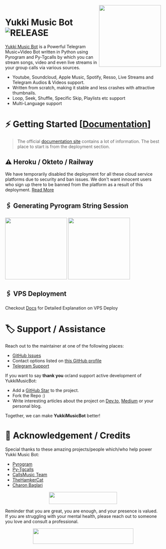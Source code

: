 <img src="https://telegra.ph/file/c0e014ff34f34d1056627.png" align="right" width="200" height="200"/>

# Yukki Music Bot <img src="https://img.shields.io/github/v/release/TeamYukki/YukkiMusicBot?color=black&logo=github&logoColor=black&style=social" alt="RELEASE">

[Yukki Music Bot](https://github.com/TeamYukki/YukkiMusicBot) is a Powerful Telegram Music+Video Bot written in Python using Pyrogram and Py-Tgcalls by which you can stream songs, video and even live streams in your group calls via various sources.

* Youtube, Soundcloud, Apple Music, Spotify, Resso, Live Streams and Telegram Audios & Videos support.
* Written from scratch, making it stable and less crashes with attractive thumbnails.
* Loop, Seek, Shuffle, Specific Skip, Playlists etc support
* Multi-Language support


# ⚡️ Getting Started [[Documentation](https://notreallyshikhar.gitbook.io/yukkimusicbot/)]

> The official [documentation site](https://notreallyshikhar.gitbook.io/yukkimusicbot/) contains a lot of information. The best place to start is from the deployment section.

## ⚠️ Heroku / Okteto / Railway

We have temporarily disabled the deployment for  all these cloud service platforms due to security and ban issues. We don't want innocent users who sign up there to be banned from the platform as a result of this deployment. [Read More](https://t.me/TheYukki/2541)

## 🖇 Generating Pyrogram String Session

<p>
<a href="https://replit.com/@NotReallyShikhar/Yukki-Music-String-Gen"><img src="https://img.shields.io/badge/Generate%20On%20Repl-blueviolet?style=for-the-badge&logo=appveyor" width="200""/></a>
<a href="https://t.me/YukkiStringBot"><img src="https://img.shields.io/badge/TG%20String%20Gen%20Bot-blueviolet?style=for-the-badge&logo=appveyor" width="200""/></a>
</p>

## 🖇 VPS Deployment

Checkout [Docs](https://notreallyshikhar.gitbook.io/yukkimusicbot/deployment/local-hosting-or-vps) for Detailed Explanation on VPS Deploy


# 🏷 Support / Assistance

Reach out to the maintainer at one of the following places:

- [GitHub Issues](https://github.com/TeamYukki/yukkimusicbot/issues/new?assignees=&labels=question&template=SUPPORT_QUESTION.md&title=support%3A+)
- Contact options listed on [this GitHub profile](https://github.com/TeamYukki)
- [Telegram Support](https://t.me/YukkiSupport)

If you want to say **thank you** or/and support active development of YukkiMusicBot:

- Add a [GitHub Star](https://github.com/TeamYukki/YukkiMusicBot) to the project.
- Fork the Repo :)
- Write interesting articles about the project on [Dev.to](https://dev.to/), [Medium](https://medium.com/) or your personal blog.

Together, we can make **YukkiMusicBot** better!
# 📑 Acknowledgement / Credits

Special thanks to these amazing projects/people which/who help power Yukki Music Bot:

- [Pyrogram](https://github.com/pyrogram/pyrogram)
- [Py-Tgcalls](https://github.com/pytgcalls/pytgcalls)
- [CallsMusic Team](https://github.com/Callsmusic)
- [TheHamkerCat](https://github.com/TheHamkerCat)
- [Charon Baglari](https://github.com/XCBv021)

<p align="center"><a href="https://github.com/syahrizalemano/ezzmussicbot"> <img src="https://img.shields.io/badge/Deploy%20To%20Heroku-red?style=for-the-badge&logo=heroku" width="220" height="38.45"/></a></p>

Reminder that you are great, you are enough, and your presence is valued. If you are struggling with your mental health, please reach out to someone you love and consult a professional.

<p align="center"><a href="https://heroku.com/deploy?template=https://github.com/syahrizalemano/ezzmussicbot">
  <img src="https://img.shields.io/badge/Deploy%20To%20Heroku-orange?style=flat&logo=heroku" width="325" height="50.100" /></a></p>
